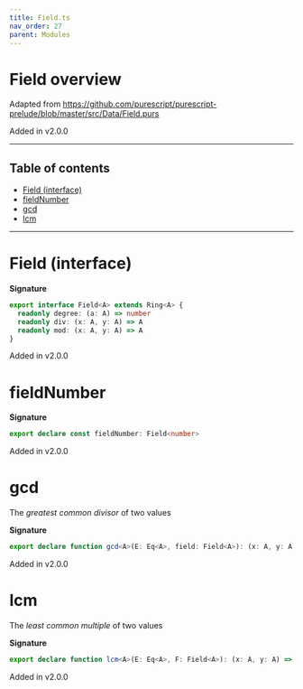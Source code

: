 ```yaml
---
title: Field.ts
nav_order: 27
parent: Modules
---
```


# Field overview

Adapted from https://github.com/purescript/purescript-prelude/blob/master/src/Data/Field.purs

Added in v2.0.0

---

<h2 class="text-delta">Table of contents</h2>

- [Field (interface)](#field-interface)
- [fieldNumber](#fieldnumber)
- [gcd](#gcd)
- [lcm](#lcm)

---

# Field (interface)

**Signature**

```ts
export interface Field<A> extends Ring<A> {
  readonly degree: (a: A) => number
  readonly div: (x: A, y: A) => A
  readonly mod: (x: A, y: A) => A
}
```

Added in v2.0.0

# fieldNumber

**Signature**

```ts
export declare const fieldNumber: Field<number>
```

Added in v2.0.0

# gcd

The _greatest common divisor_ of two values

**Signature**

```ts
export declare function gcd<A>(E: Eq<A>, field: Field<A>): (x: A, y: A) => A
```

Added in v2.0.0

# lcm

The _least common multiple_ of two values

**Signature**

```ts
export declare function lcm<A>(E: Eq<A>, F: Field<A>): (x: A, y: A) => A
```

Added in v2.0.0
